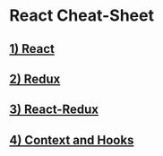 # React Cheat-Sheet



<h2>
<a href="lessons/1)react.md">1) React</a>
</h2>

<h2>
<a href="lessons/2)redux.md">2) Redux</a>
</h2>

<h2>
<a href="lessons/3)react-redux.md">3) React-Redux</a>
</h2>

<h2>
<a href="lessons/4)context-and-hooks.md">4) Context and Hooks</a>
</h2>

